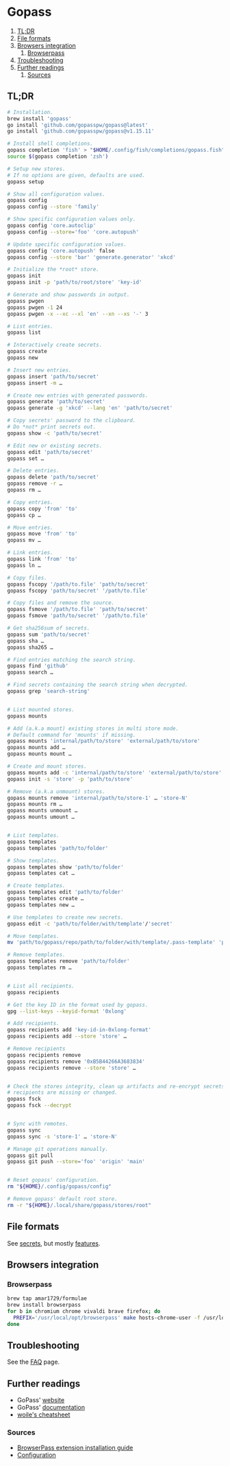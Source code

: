 # Gopass

1. [TL;DR](#tldr)
1. [File formats](#file-formats)
1. [Browsers integration](#browsers-integration)
   1. [Browserpass](#browserpass)
1. [Troubleshooting](#troubleshooting)
1. [Further readings](#further-readings)
   1. [Sources](#sources)

## TL;DR

```sh
# Installation.
brew install 'gopass'
go install 'github.com/gopasspw/gopass@latest'
go install 'github.com/gopasspw/gopass@v1.15.11'

# Install shell completions.
gopass completion 'fish' > "$HOME/.config/fish/completions/gopass.fish"
source $(gopass completion 'zsh')

# Setup new stores.
# If no options are given, defaults are used.
gopass setup

# Show all configuration values.
gopass config
gopass config --store 'family'

# Show specific configuration values only.
gopass config 'core.autoclip'
gopass config --store='foo' 'core.autopush'

# Update specific configuration values.
gopass config 'core.autopush' false
gopass config --store 'bar' 'generate.generator' 'xkcd'

# Initialize the *root* store.
gopass init
gopass init -p 'path/to/root/store' 'key-id'

# Generate and show passwords in output.
gopass pwgen
gopass pwgen -1 24
gopass pwgen -x --xc --xl 'en' --xn --xs '-' 3

# List entries.
gopass list

# Interactively create secrets.
gopass create
gopass new

# Insert new entries.
gopass insert 'path/to/secret'
gopass insert -m …

# Create new entries with generated passwords.
gopass generate 'path/to/secret'
gopass generate -g 'xkcd' --lang 'en' 'path/to/secret'

# Copy secrets' password to the clipboard.
# Do *not* print secrets out.
gopass show -c 'path/to/secret'

# Edit new or existing secrets.
gopass edit 'path/to/secret'
gopass set …

# Delete entries.
gopass delete 'path/to/secret'
gopass remove -r …
gopass rm …

# Copy entries.
gopass copy 'from' 'to'
gopass cp …

# Move entries.
gopass move 'from' 'to'
gopass mv …

# Link entries.
gopass link 'from' 'to'
gopass ln …

# Copy files.
gopass fscopy '/path/to.file' 'path/to/secret'
gopass fscopy 'path/to/secret' '/path/to.file'

# Copy files and remove the source.
gopass fsmove '/path/to.file' 'path/to/secret'
gopass fsmove 'path/to/secret' '/path/to.file'

# Get sha256sum of secrets.
gopass sum 'path/to/secret'
gopass sha …
gopass sha265 …

# Find entries matching the search string.
gopass find 'github'
gopass search …

# Find secrets containing the search string when decrypted.
gopass grep 'search-string'


# List mounted stores.
gopass mounts

# Add (a.k.a mount) existing stores in multi store mode.
# Default command for 'mounts' if missing.
gopass mounts 'internal/path/to/store' 'external/path/to/store'
gopass mounts add …
gopass mounts mount …

# Create and mount stores.
gopass mounts add -c 'internal/path/to/store' 'external/path/to/store'
gopass init -s 'store' -p 'path/to/store'

# Remove (a.k.a unmount) stores.
gopass mounts remove 'internal/path/to/store-1' … 'store-N'
gopass mounts rm …
gopass mounts unmount …
gopass mounts umount …


# List templates.
gopass templates
gopass templates 'path/to/folder'

# Show templates.
gopass templates show 'path/to/folder'
gopass templates cat …

# Create templates.
gopass templates edit 'path/to/folder'
gopass templates create …
gopass templates new …

# Use templates to create new secrets.
gopass edit -c 'path/to/folder/with/template'/'secret'

# Move templates.
mv 'path/to/gopass/repo/path/to/folder/with/template/.pass-template' 'path/to/gopass/repo/path/to/destination'

# Remove templates.
gopass templates remove 'path/to/folder'
gopass templates rm …


# List all recipients.
gopass recipients

# Get the key ID in the format used by gopass.
gpg --list-keys --keyid-format '0xlong'

# Add recipients.
gopass recipients add 'key-id-in-0xlong-format'
gopass recipients add --store 'store' …

# Remove recipients
gopass recipients remove
gopass recipients remove '0xB5B44266A3683834'
gopass recipients remove --store 'store' …


# Check the stores integrity, clean up artifacts and re-encrypt secrets if
# recipients are missing or changed.
gopass fsck
gopass fsck --decrypt


# Sync with remotes.
gopass sync
gopass sync -s 'store-1' … 'store-N'

# Manage git operations manually.
gopass git pull
gopass git push --store='foo' 'origin' 'main'


# Reset gopass' configuration.
rm "${HOME}/.config/gopass/config"

# Remove gopass' default root store.
rm -r "${HOME}/.local/share/gopass/stores/root"
```

## File formats

See [secrets], but mostly [features].

## Browsers integration

### Browserpass

```sh
brew tap amar1729/formulae
brew install browserpass
for b in chromium chrome vivaldi brave firefox; do
  PREFIX='/usr/local/opt/browserpass' make hosts-chrome-user -f /usr/local/opt/browserpass/lib/browserpass/Makefile
done
```

## Troubleshooting

See the [FAQ] page.

## Further readings

- GoPass' [website]
- GoPass' [documentation]
- [woile's cheatsheet]

### Sources

- [BrowserPass extension installation guide]
- [Configuration][config]

<!--
  References
  -->

<!-- Upstream -->
[config]: https://github.com/gopasspw/gopass/blob/master/docs/config.md
[documentation]: https://github.com/gopasspw/gopass/tree/master/docs
[faq]: https://github.com/gopasspw/gopass/blob/master/docs/faq.md
[features]: https://github.com/gopasspw/gopass/blob/master/docs/features.md
[secrets]: https://github.com/gopasspw/gopass/blob/master/docs/secrets.md
[website]: https://www.gopass.pw/

<!-- Others -->
[browserpass extension installation guide]: https://github.com/browserpass/browserpass-extension#
[woile's cheatsheet]: https://woile.github.io/gopass-cheat-sheet/
